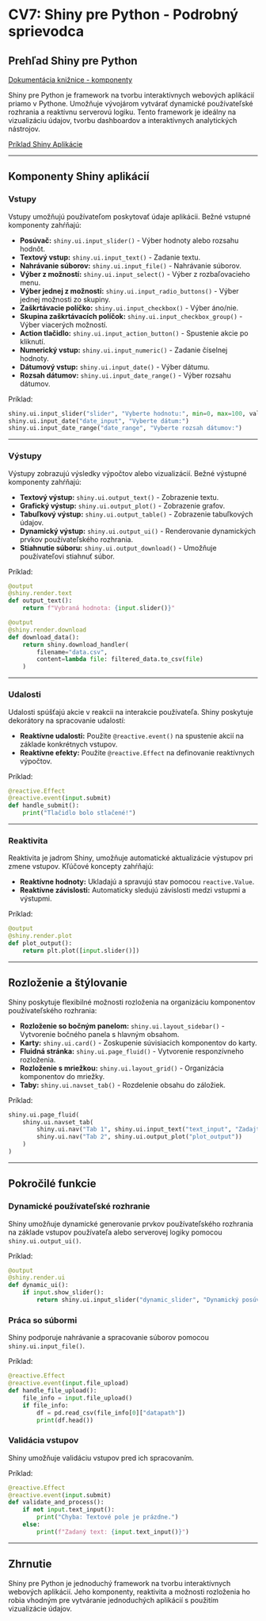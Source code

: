 # CV7: Shiny pre Python - Podrobný sprievodca

## Prehľad Shiny pre Python

[Dokumentácia knižnice - komponenty](https://shiny.posit.co/py/components/)

Shiny pre Python je framework na tvorbu interaktívnych webových aplikácií priamo v Pythone. Umožňuje vývojárom vytvárať dynamické používateľské rozhrania a reaktívnu serverovú logiku. Tento framework je ideálny na vizualizáciu údajov, tvorbu dashboardov a interaktívnych analytických nástrojov.

[Príklad Shiny Aplikácie](https://shinylive.io/py/examples/#cpu-info)

---

## Komponenty Shiny aplikácií

### Vstupy
Vstupy umožňujú používateľom poskytovať údaje aplikácii. Bežné vstupné komponenty zahŕňajú:
- **Posúvač:** `shiny.ui.input_slider()` - Výber hodnoty alebo rozsahu hodnôt.
- **Textový vstup:** `shiny.ui.input_text()` - Zadanie textu.
- **Nahrávanie súborov:** `shiny.ui.input_file()` - Nahrávanie súborov.
- **Výber z možností:** `shiny.ui.input_select()` - Výber z rozbaľovacieho menu.
- **Výber jednej z  možnosti:** `shiny.ui.input_radio_buttons()` - Výber jednej možnosti zo skupiny.
- **Zaškrtávacie políčko:** `shiny.ui.input_checkbox()` - Výber áno/nie.
- **Skupina zaškrtávacích políčok:** `shiny.ui.input_checkbox_group()` - Výber viacerých možností.
- **Action tlačidlo:** `shiny.ui.input_action_button()` - Spustenie akcie po kliknutí.
- **Numerický vstup:** `shiny.ui.input_numeric()` - Zadanie číselnej hodnoty.
- **Dátumový vstup:** `shiny.ui.input_date()` - Výber dátumu.
- **Rozsah dátumov:** `shiny.ui.input_date_range()` - Výber rozsahu dátumov.

Príklad:
```python
shiny.ui.input_slider("slider", "Vyberte hodnotu:", min=0, max=100, value=50)
shiny.ui.input_date("date_input", "Vyberte dátum:")
shiny.ui.input_date_range("date_range", "Vyberte rozsah dátumov:")
```

---

### Výstupy
Výstupy zobrazujú výsledky výpočtov alebo vizualizácií. Bežné výstupné komponenty zahŕňajú:
- **Textový výstup:** `shiny.ui.output_text()` - Zobrazenie textu.
- **Grafický výstup:** `shiny.ui.output_plot()` - Zobrazenie grafov.
- **Tabuľkový výstup:** `shiny.ui.output_table()` - Zobrazenie tabuľkových údajov.
- **Dynamický výstup:** `shiny.ui.output_ui()` - Renderovanie dynamických prvkov používateľského rozhrania.
- **Stiahnutie súboru:** `shiny.ui.output_download()` - Umožňuje používateľovi stiahnuť súbor.

Príklad:
```python
@output
@shiny.render.text
def output_text():
    return f"Vybraná hodnota: {input.slider()}"

@output
@shiny.render.download
def download_data():
    return shiny.download_handler(
        filename="data.csv",
        content=lambda file: filtered_data.to_csv(file)
    )
```

---

### Udalosti
Udalosti spúšťajú akcie v reakcii na interakcie používateľa. Shiny poskytuje dekorátory na spracovanie udalostí:
- **Reaktívne udalosti:** Použite `@reactive.event()` na spustenie akcií na základe konkrétnych vstupov.
- **Reaktívne efekty:** Použite `@reactive.Effect` na definovanie reaktívnych výpočtov.

Príklad:
```python
@reactive.Effect
@reactive.event(input.submit)
def handle_submit():
    print("Tlačidlo bolo stlačené!")
```

---

### Reaktivita
Reaktivita je jadrom Shiny, umožňuje automatické aktualizácie výstupov pri zmene vstupov. Kľúčové koncepty zahŕňajú:
- **Reaktívne hodnoty:** Ukladajú a spravujú stav pomocou `reactive.Value`.
- **Reaktívne závislosti:** Automaticky sledujú závislosti medzi vstupmi a výstupmi.

Príklad:
```python
@output
@shiny.render.plot
def plot_output():
    return plt.plot([input.slider()])
```

---

## Rozloženie a štýlovanie

Shiny poskytuje flexibilné možnosti rozloženia na organizáciu komponentov používateľského rozhrania:
- **Rozloženie so bočným panelom:** `shiny.ui.layout_sidebar()` - Vytvorenie bočného panela s hlavným obsahom.
- **Karty:** `shiny.ui.card()` - Zoskupenie súvisiacich komponentov do karty.
- **Fluidná stránka:** `shiny.ui.page_fluid()` - Vytvorenie responzívneho rozloženia.
- **Rozloženie s mriežkou:** `shiny.ui.layout_grid()` - Organizácia komponentov do mriežky.
- **Taby:** `shiny.ui.navset_tab()` - Rozdelenie obsahu do záložiek.

Príklad:
```python
shiny.ui.page_fluid(
    shiny.ui.navset_tab(
        shiny.ui.nav("Tab 1", shiny.ui.input_text("text_input", "Zadajte text:")),
        shiny.ui.nav("Tab 2", shiny.ui.output_plot("plot_output"))
    )
)
```

---

## Pokročilé funkcie

### Dynamické používateľské rozhranie
Shiny umožňuje dynamické generovanie prvkov používateľského rozhrania na základe vstupov používateľa alebo serverovej logiky pomocou `shiny.ui.output_ui()`.

Príklad:
```python
@output
@shiny.render.ui
def dynamic_ui():
    if input.show_slider():
        return shiny.ui.input_slider("dynamic_slider", "Dynamický posúvač", min=0, max=100, value=50)
```

### Práca so súbormi
Shiny podporuje nahrávanie a spracovanie súborov pomocou `shiny.ui.input_file()`.

Príklad:
```python
@reactive.Effect
@reactive.event(input.file_upload)
def handle_file_upload():
    file_info = input.file_upload()
    if file_info:
        df = pd.read_csv(file_info[0]["datapath"])
        print(df.head())
```

### Validácia vstupov
Shiny umožňuje validáciu vstupov pred ich spracovaním.

Príklad:
```python
@reactive.Effect
@reactive.event(input.submit)
def validate_and_process():
    if not input.text_input():
        print("Chyba: Textové pole je prázdne.")
    else:
        print(f"Zadaný text: {input.text_input()}")
```

---

## Zhrnutie

Shiny pre Python je jednoduchý framework na tvorbu interaktívnych webových aplikácií. 
Jeho komponenty, reaktivita a možnosti rozloženia ho robia vhodným pre vytváranie jednoduchých 
aplikácií s použitím vizualizácie údajov.